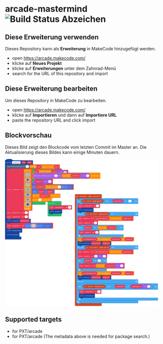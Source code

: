 # arcade-mastermind ![Build Status Abzeichen](https://github.com/coding-dad/arcade-mastermind/workflows/MakeCode/badge.svg)



## Diese Erweiterung verwenden

Dieses Repository kann als **Erweiterung** in MakeCode hinzugefügt werden.

* open https://arcade.makecode.com/
* klicke auf **Neues Projekt**
* klicke auf **Erweiterungen** unter dem Zahnrad-Menü
* search for the URL of this repository and import

## Diese Erweiterung bearbeiten

Um dieses Repository in MakeCode zu bearbeiten.

* open https://arcade.makecode.com/
* klicke auf **Importieren** und dann auf **Importiere URL**
* paste the repository URL and click import

## Blockvorschau

Dieses Bild zeigt den Blockcode vom letzten Commit im Master an.
Die Aktualisierung dieses Bildes kann einige Minuten dauern.

![Eine gerenderte Ansicht der Blöcke](https://github.com/coding-dad/arcade-mastermind/raw/master/.makecode/blocks.png)

## Supported targets

* for PXT/arcade
* for PXT/arcade
(The metadata above is needed for package search.)

